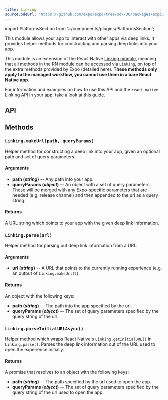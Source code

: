 ```yaml
---
title: Linking
sourceCodeUrl: 'https://github.com/expo/expo/tree/sdk-36/packages/expo/src/Linking'
---
```


import PlatformsSection from '~/components/plugins/PlatformsSection';

This module allows your app to interact with other apps via deep links. It provides helper methods for constructing and parsing deep links into your app.

This module is an extension of the React Native [Linking module](https://reactnative.dev/docs/linking.html), meaning that all methods in the RN module can be accessed via `Linking`, on top of the extra methods provided by Expo (detailed here). **These methods only apply to the managed workflow, you cannot use them in a bare React Native app**.

For information and examples on how to use this API and the `react-native` Linking API in your app, take a look at [this guide](../../workflow/linking/).

<PlatformsSection android emulator ios simulator web />

## API

## Methods

### `Linking.makeUrl(path, queryParams)`

Helper method for constructing a deep link into your app, given an optional path and set of query parameters.

#### Arguments

- **path (_string_)** -- Any path into your app.
- **queryParams (_object_)** -- An object with a set of query parameters. These will be merged with any Expo-specific parameters that are needed (e.g. release channel) and then appended to the url as a query string.

#### Returns

A URL string which points to your app with the given deep link information.

### `Linking.parse(url)`

Helper method for parsing out deep link information from a URL.

#### Arguments

- **url (_string_)** -- A URL that points to the currently running experience (e.g. an output of `Linking.makeUrl()`).

#### Returns

An object with the following keys:

- **path (_string_)** -- The path into the app specified by the url.
- **queryParams (_object_)** -- The set of query parameters specified by the query string of the url.

### `Linking.parseInitialURLAsync()`

Helper method which wraps React Native's `Linking.getInitialURL()` in `Linking.parse()`. Parses the deep link information out of the URL used to open the experience initially.

#### Returns

A promise that resolves to an object with the following keys:

- **path (_string_)** -- The path specified by the url used to open the app.
- **queryParams (_object_)** -- The set of query parameters specified by the query string of the url used to open the app.
